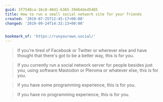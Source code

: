 ```yaml
---
guid: 3f7548ca-16c8-40d1-b365-3946dded5485
title: How to run a small social network site for your friends
created: '2019-07-25T12:45:17+00:00'
changed: '2019-09-24T14:32:13+00:00'


bookmark_of: 'https://runyourown.social/'
---
```


> If you're tired of Facebook or Twitter or wherever else and have thought that there's got to be a better way, this is for you.

> If you currently run a social network server for people besides just you, using software Mastodon or Pleroma or whatever else, this is for you.

> If you have some programming experience, this is for you.

> If you have no programming experience, this is for you.
